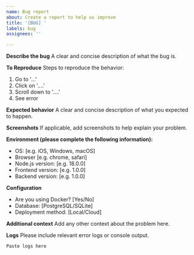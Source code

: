 ```yaml
---
name: Bug report
about: Create a report to help us improve
title: '[BUG] '
labels: bug
assignees: ''

---
```


**Describe the bug**
A clear and concise description of what the bug is.

**To Reproduce**
Steps to reproduce the behavior:

1. Go to '...'
2. Click on '....'
3. Scroll down to '....'
4. See error

**Expected behavior**
A clear and concise description of what you expected to happen.

**Screenshots**
If applicable, add screenshots to help explain your problem.

**Environment (please complete the following information):**

- OS: [e.g. iOS, Windows, macOS]
- Browser [e.g. chrome, safari]
- Node.js version: [e.g. 18.0.0]
- Frontend version: [e.g. 1.0.0]
- Backend version: [e.g. 1.0.0]

**Configuration**

- Are you using Docker? [Yes/No]
- Database: [PostgreSQL/SQLite]
- Deployment method: [Local/Cloud]

**Additional context**
Add any other context about the problem here.

**Logs**
Please include relevant error logs or console output.

```
Paste logs here
```
